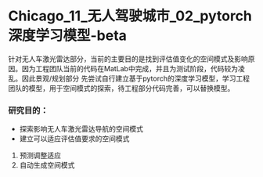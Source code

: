 # Chicago_11_无人驾驶城市_02_pytorch深度学习模型-beta
针对无人车激光雷达部分，当前的主要目的是找到评估值变化的空间模式及影响原因。因为工程团队当前的代码在MatLab中完成，并且为测试阶段，代码较为凌乱。因此景观/规划部分
先尝试自行建立基于pytorch的深度学习模型，学习工程团队的模型，用于空间模式的探索，待工程部分代码完善，可以替换模型。
### 研究目的：
* 探索影响无人车激光雷达导航的空间模式
* 建立可以适应评估值要求的空间模式
1. 预测调整适应
2. 自动生成空间模式
